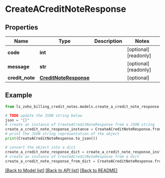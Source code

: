 # CreateACreditNoteResponse


## Properties

Name | Type | Description | Notes
------------ | ------------- | ------------- | -------------
**code** | **int** |  | [optional] [readonly] 
**message** | **str** |  | [optional] [readonly] 
**credit_note** | [**CreditNoteResponse**](CreditNoteResponse.md) |  | [optional] 

## Example

```python
from ls_zoho_billing_credit_notes.models.create_a_credit_note_response import CreateACreditNoteResponse

# TODO update the JSON string below
json = "{}"
# create an instance of CreateACreditNoteResponse from a JSON string
create_a_credit_note_response_instance = CreateACreditNoteResponse.from_json(json)
# print the JSON string representation of the object
print(CreateACreditNoteResponse.to_json())

# convert the object into a dict
create_a_credit_note_response_dict = create_a_credit_note_response_instance.to_dict()
# create an instance of CreateACreditNoteResponse from a dict
create_a_credit_note_response_from_dict = CreateACreditNoteResponse.from_dict(create_a_credit_note_response_dict)
```
[[Back to Model list]](../README.md#documentation-for-models) [[Back to API list]](../README.md#documentation-for-api-endpoints) [[Back to README]](../README.md)


